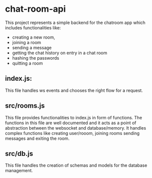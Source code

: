 # chat-room-api

This project represents a simple backend for the chatroom app which includes functionalities like:

- creating a new room,
- joining a room
- sending a message
- getting the chat history on entry in a chat room
- hashing the passwords
- quitting a room

## index.js:

This file handles ws events and chooses the right flow for a request.

## src/rooms.js

This file provides functionalities to index.js in form of functions. The functions in this file are well documented and it acts as
a point of abstraction between the websocket and database/memory. It handles complex functions like creating user/rooom,
joining rooms sending messages and exiting the room.

## src/db.js

This file handles the creation of schemas and models for the database management.
